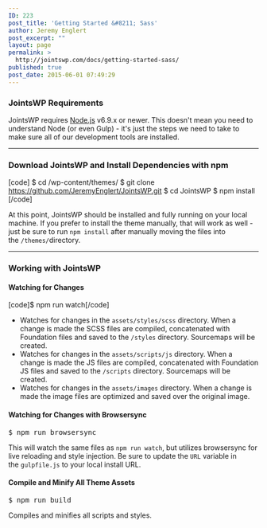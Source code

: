```yaml
---
ID: 223
post_title: 'Getting Started &#8211; Sass'
author: Jeremy Englert
post_excerpt: ""
layout: page
permalink: >
  http://jointswp.com/docs/getting-started-sass/
published: true
post_date: 2015-06-01 07:49:29
---
```

<h3>JointsWP Requirements</h3>
JointsWP requires <a href="https://nodejs.org/">Node.js</a> v6.9.x or newer. This doesn't mean you need to understand Node (or even Gulp) - it's just the steps we need to take to make sure all of our development tools are installed.

<hr />

<h3>Download JointsWP and Install Dependencies with npm</h3>
<div class="highlight highlight-source-shell">

[code]
$ cd /wp-content/themes/
$ git clone https://github.com/JeremyEnglert/JointsWP.git
$ cd JointsWP $ npm install
[/code]

At this point, JointsWP should be installed and fully running on your local machine. If you prefer to install the theme manually, that will work as well - just be sure to run <code>npm install</code> after manually moving the files into the <code>/themes/</code>directory.

<hr />

<h3>Working with JointsWP</h3>
<h4><a id="user-content-watching-for-changes" class="anchor" href="https://github.com/JeremyEnglert/JointsWP/#watching-for-changes" aria-hidden="true"></a>Watching for Changes</h4>
<div>


[code]$ npm run watch[/code]


</div>
<ul>
 	<li>Watches for changes in the <code>assets/styles/scss</code> directory. When a change is made the SCSS files are compiled, concatenated with Foundation files and saved to the <code>/styles</code> directory. Sourcemaps will be created.</li>
 	<li>Watches for changes in the <code>assets/scripts/js</code> directory. When a change is made the JS files are compiled, concatenated with Foundation JS files and saved to the <code>/scripts</code> directory. Sourcemaps will be created.</li>
 	<li>Watches for changes in the <code>assets/images</code> directory. When a change is made the image files are optimized and saved over the original image.</li>
</ul>
<h4><a id="user-content-watching-for-changes-with-browsersync" class="anchor" href="https://github.com/JeremyEnglert/JointsWP/#watching-for-changes-with-browsersync" aria-hidden="true"></a>Watching for Changes with Browsersync</h4>
<div class="highlight highlight-source-shell">
<pre>$ npm run browsersync</pre>
</div>
This will watch the same files as <code>npm run watch</code>, but utilizes browsersync for live reloading and style injection. Be sure to update the <code>URL</code> variable in the <code>gulpfile.js</code> to your local install URL.
<h4>Compile and Minify All Theme Assets</h4>
<div class="highlight highlight-source-shell">
<pre>$ npm run build</pre>
</div>
Compiles and minifies all scripts and styles.

</div>